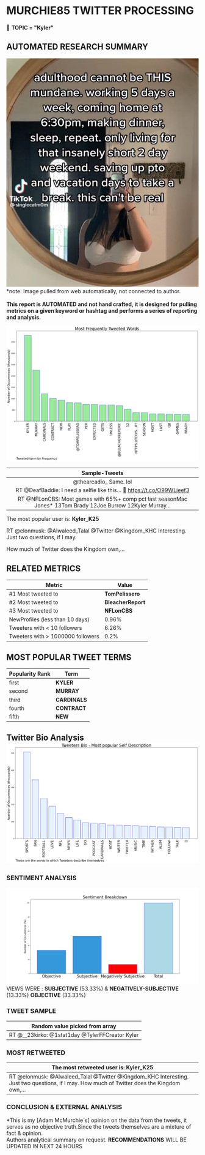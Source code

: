 # MURCHIE85 TWITTER PROCESSING 
&#x1F34E; **TOPIC = "Kyler"**

## AUTOMATED RESEARCH SUMMARY

![image](assets/2022-04-15hashtagImage.png)*note: Image pulled from web automatically, not connected to author.
<br></br>
<b> This report is AUTOMATED and not hand crafted, it is designed for pulling metrics on a given keyword or hashtag and performs a series of reporting and analysis.</b>



![image](assets/2022-04-15TWEETS.png)



|                **Sample-Tweets**        |
| :-------------: |
| @thearcadio_ Same. lol |
| RT @DeafBaddie: I need a selfie like this… 🥺 https://t.co/O99WLjeef3 |
| RT @NFLonCBS: Most games with 65%+ comp pct last seasonMac Jones*         13Tom Brady          12Joe Burrow         12Kyler Murray… |

The most popular user is: **Kyler_K25**
<div class="alert alert-block alert-danger"> RT @elonmusk: @Alwaleed_Talal @Twitter @Kingdom_KHC Interesting. Just two questions, if I may. 

How much of Twitter does the Kingdom own,…</div>

## RELATED METRICS<br>
| Metric | Value |
| ------------- | ------------- |
| #1 Most tweeted to  | **TomPelissero** |
| #2 Most tweeted to  | **BleacherReport** |
| #3 Most tweeted to  | **NFLonCBS** |
| NewProfiles (less than 10 days) | 0.96%  |
| Tweeters with < 10 followers  | 6.26%|
| Tweeters with > 1000000 followers  | 0.2%  |



## MOST POPULAR TWEET TERMS 


| Popularity Rank  | Term |
| ------------- | ------------- |
| first  | **KYLER**  |
| second  | **MURRAY**  |
| third  | **CARDINALS** |
| fourth  | **CONTRACT**  |
| fifth  | **NEW**  |


## Twitter Bio Analysis![image](assets/2022-04-15BIO.png)
### SENTIMENT ANALYSIS
![image](assets/2022-04-15sentiment.png)
VIEWS WERE : **SUBJECTIVE**  (53.33%) & **NEGATIVELY-SUBJECTIVE** (13.33%) **OBJECTIVE** (33.33%)

### TWEET SAMPLE 
| Random value picked from array |
| ------------- |
|RT @__23kirko: @1stat1day @TylerFFCreator Kyler |

### MOST RETWEETED 

| The most retweeted user is: **Kyler_K25**  |
| ------------- |
| RT @elonmusk: @Alwaleed_Talal @Twitter @Kingdom_KHC Interesting. Just two questions, if I may. How much of Twitter does the Kingdom own,… |

### CONCLUSION & EXTERNAL ANALYSIS

*This is my [Adam McMurchie`s] opinion on the data from the tweets, it serves as no objective truth.Since the tweets themselves are a mixture of fact & opinion.<br>
Authors analytical summary on request.
**RECOMMENDATIONS** WILL BE UPDATED IN NEXT  24 HOURS <br>
